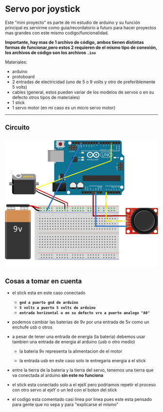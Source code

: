 # Servo por joystick

Este "mini proyecto" es parte de mi estudio de arduino y su función principal es servirme como guia/recordatorio a futuro para hacer proyectos mas grandes con este mismo codigo/funcionalidad.

**Importante, hay mas de 1 archivo de código, ambos tienen distintas formas de funcionar,pero estos 2 requieren de el mismo tipo de conexión, los archivos de código son los archivos `.ino`**

Materiales:
+ arduino
+ protoboard
+ 2 entradas de electricidad (uno de  5 o 9 volts y otro de preferiblemente 5 volts)
+ cables (general, estos pueden variar de los modelos de servos o en su defecto otros tipos de materiales)
+ 1 stick
+ 1 servo motor (en mi caso es un micro servo motor)
---
## Circuito
![Image not found](https://github.com/Khalzz/Servo-by-stick/blob/master/arduinoCircuit.jpg)
---
## Cosas a tomar en cuenta

+ el stick esta en este caso conectado 
  + **`gnd a puerto gnd de arduino`** 
  + **`5 volts a puerto 5 volts de arduino`** 
  + **`entrada horizontal o en su defecto vrx a puerto analogo "A0"`**

+ podemos cambiar las baterias de 9v por una entrada de 5v como un enchufe usb o otros

+ a pesar de tener una entrada de energia (la bateria) debemos usar tambien una entrada de energia al arduino (usb o otro medio)

  + la bateria 9v representa la alimentacion de el motor
  
  + la entrada usb en este caso solo le entregaria energia a el stick
+ entre la tierra de la bateria y la tierra del servo, tenemos una tierra que va conectada al arduino **sin este no funciona**
+ el stick esta conectado solo a el ejeX pero podriamos repetir el proceso con otro servo al ejeY o un led con el boton del stick
+ el codigo esta comentado casi linea por linea pues este esta pensado para gente que no sepa y para "explicarse el mismo"
